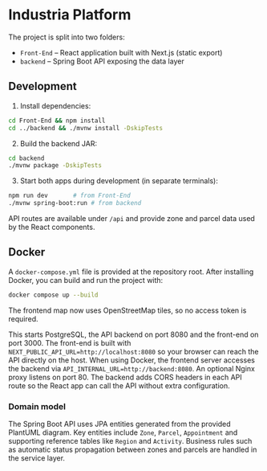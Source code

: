 # Industria Platform

The project is split into two folders:

- `Front-End` – React application built with Next.js (static export)
- `backend` – Spring Boot API exposing the data layer

## Development

1. Install dependencies:

```bash
cd Front-End && npm install
cd ../backend && ./mvnw install -DskipTests
```

2. Build the backend JAR:

```bash
cd backend
./mvnw package -DskipTests
```

3. Start both apps during development (in separate terminals):

```bash
npm run dev       # from Front-End
./mvnw spring-boot:run # from backend
```

API routes are available under `/api` and provide zone and parcel data used by the React components.

## Docker

A `docker-compose.yml` file is provided at the repository root. After installing Docker, you can build and run the project with:

```bash
docker compose up --build
```

The frontend map now uses OpenStreetMap tiles, so no access token is required.

This starts PostgreSQL, the API backend on port 8080 and the front-end on port 3000.
The front-end is built with `NEXT_PUBLIC_API_URL=http://localhost:8080` so your
browser can reach the API directly on the host. When using Docker, the frontend
server accesses the backend via `API_INTERNAL_URL=http://backend:8080`.
An optional Nginx proxy listens on port 80.
The backend adds CORS headers in each API route so the React app can call the API
without extra configuration.

### Domain model

The Spring Boot API uses JPA entities generated from the provided PlantUML
diagram. Key entities include `Zone`, `Parcel`, `Appointment` and supporting
reference tables like `Region` and `Activity`. Business rules such as automatic
status propagation between zones and parcels are handled in the service layer.

